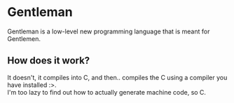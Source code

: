 # Gentleman
Gentleman is a low-level new programming language that is meant for Gentlemen. 

## How does it work?
It doesn't, it compiles into C, and then.. compiles the C using a compiler you have installed :>.\
I'm too lazy to find out how to actually generate machine code, so C.